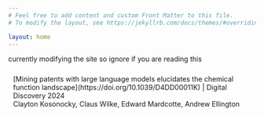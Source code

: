 ```yaml
---
# Feel free to add content and custom Front Matter to this file.
# To modify the layout, see https://jekyllrb.com/docs/themes/#overriding-theme-defaults

layout: home
---
```



currently modifying the site so ignore if you are reading this


<div style="border-left: 6px lightgray; padding: 10px; margin: 10px 0;">
  [Mining patents with large language models elucidates the chemical function landscape](https://doi.org/10.1039/D4DD00011K) | Digital Discovery 2024<br>
  Clayton Kosonocky, Claus Wilke, Edward Mardcotte, Andrew Ellington
</div>